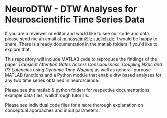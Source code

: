 # NeuroDTW - DTW Analyses for Neuroscientific Time Series Data

If you are a reviewer or editor and would like to see our code and data please send me an email at m.hosseini@fz-juelich.de, I would be happy to share. There is already documentation in the matlab folders if you'd like to explore that.

This repository will include MATLAB code to reproduce the findings of the paper _Transient Attention Gates Access Consciousness: Coupling N2pc and P3 Latencies using Dynamic Time Warping_ as well as general-purpose MATLAB functions and a Python module that enable dtw based analyses for any two time series obtained in neuroscience.

Please see the matlab & python folders for respective documentations, example data files, walkthrough tutorials.

Please see individual code files for a more thorough explanation on conceptual approaches and input parameters.
